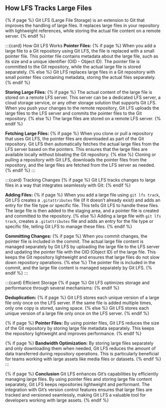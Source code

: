 ## How <i class="fab fa-git"></i> LFS Tracks Large Files
{% if page %}
Git LFS (Large File Storage) is an extension to Git that improves the handling of large files. 
It replaces large files in your repository with lightweight references, while storing the actual file content on a remote server. 
{% endif %}

:::{card} How Git LFS Works
**Pointer Files:** {% if page %}
When you add a large file to a Git repository using Git LFS, the file is replaced with a small pointer file.
This pointer file contains metadata about the large file, such as its size and a unique identifier (OID - Object ID).
The pointer file is committed to the Git repository, while the actual large file is stored separately.
{% else %}
Git LFS replaces large files in a Git repository with small pointer files containing metadata, storing the actual files separately.
{% endif %}

**Storing Large Files:** {% if page %}
The actual content of the large file is stored on a remote LFS server. This server can be a dedicated LFS server, a cloud storage service, or any other storage solution that supports Git LFS.
When you push your changes to the remote repository, Git LFS uploads the large files to the LFS server and commits the pointer files to the Git repository.
{% else %}
The large files are stored on a remote LFS server.
{% endif %}

**Fetching Large Files:** {% if page %}
When you clone or pull a repository that uses Git LFS, the pointer files are downloaded as part of the Git repository.
Git LFS then automatically fetches the actual large files from the LFS server based on the pointers. This ensures that the large files are available locally without bloating the Git repository.
{% else %}
Cloning or pulling a repository with Git LFS, downloads the pointer files from the repository, and the large files are fetched from the LFS server as needed.
{% endif %}
:::

:::{card} Tracking Changes
{% if page %}
Git LFS tracks changes to large files in a way that integrates seamlessly with Git:
{% endif %}

**Adding Files:** {% if page %}
When you add a large file using `git lfs track`, Git LFS creates a `.gitattributes` file (if it doesn’t already exist) and adds an entry for the file type or specific file. This tells Git LFS to handle these files.
The large file is then added to the staging area, and a pointer file is created and committed to the repository.
{% else %}
Adding a large file with `git lfs track`, creates a `.gitattributes` file and adds an entry for the file type or specific file, telling Git LFS to manage these files.
{% endif %}

**Committing Changes:** {% if page %}
When you commit changes, the pointer file is included in the commit. The actual large file content is managed separately by Git LFS by uploading the large file to the LFS server and updating the pointer file with the OID (Object ID) of the large file.
This keeps the Git repository lightweight and ensures that large files do not slow down repository operations.
{% else %}
The pointer file is included in the commit, and the large file content is managed separately by Git LFS.
{% endif %}
:::

:::{card} Efficient Storage
{% if page %}
Git LFS optimizes storage and performance through several mechanisms:
{% endif %}

**Deduplication:** {% if page %}
Git LFS stores each unique version of a large file only once on the LFS server. 
If the same file is added multiple times, only one copy is stored, saving space.
{% else %}
Git LFS stores each unique version of a large file only once on the LFS server.
{% endif %}

{% if page %}
**Pointer Files:** By using pointer files, Git LFS reduces the size of the Git repository by storing large file metadata separately. This keeps the repository lightweight and improves performance.
{% endif %}

{% if page %}
**Bandwidth Optimization:** By storing large files separately and only downloading them when needed, Git LFS reduces the amount of data transferred during repository operations. This is particularly beneficial for teams working with large assets like media files or datasets.
{% endif %}
:::

{% if page %}
**Conclusion**
Git LFS enhances Git’s capabilities by efficiently managing large files. 
By using pointer files and storing large file content separately, Git LFS keeps repositories lightweight and performant. 
The integration with Git’s version control features ensures that large files are tracked and versioned seamlessly, making Git LFS a valuable tool for developers working with large assets.
{% endif %}